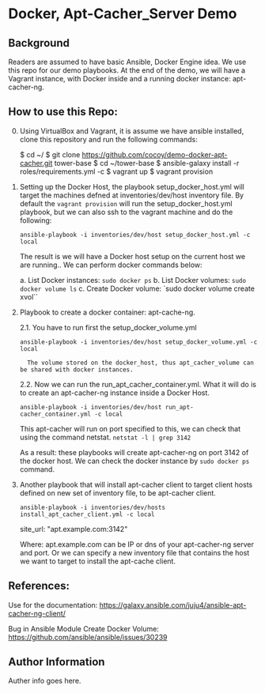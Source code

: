 # Docker, Apt-Cacher_Server Demo 

## Background

Readers are assumed to have basic Ansible, Docker Engine idea. We use this repo for our demo playbooks.
At the end of the demo, we will have a Vagrant instance, with Docker inside and a running docker instance: apt-cacher-ng.

## How to use this Repo: 

   0.  Using VirtualBox and  Vagrant, it is assume we have ansible installed, clone this repository and run the following commands:


        $ cd ~/
        $ git clone https://github.com/cocoy/demo-docker-apt-cacher.git  tower-base
        $ cd ~/tower-base
        $ ansible-galaxy  install -r roles/requirements.yml -c 
        $ vagrant up
        $ vagrant provision

        

   1.  Setting up the Docker Host,  the playbook setup_docker_host.yml will target the machines defned at inventories/dev/host inventory file.
       By default the `vagrant provision` will run the setup_docker_host.yml playbook, but we can also ssh to the vagrant machine and do the following: 
	 
       `ansible-playbook -i inventories/dev/host setup_docker_host.yml -c local`

       The result is we will have a Docker host setup on the current host we are running.. We can perform docker commands below:

       a. List Docker instances: `sudo docker ps` 
       b. List Docker volumes: `sudo docker volume ls` 
       c. Create Docker volume: `sudo docker volume create xvol`` 
   

   2. Playbook to create a docker container: apt-cache-ng. 
   
      2.1.  You have to run first the setup_docker_volume.yml 
	
 	    `ansible-playbook -i inventories/dev/host setup_docker_volume.yml -c local`

            The volume stored on the docker_host, thus apt_cacher_volume can be shared with docker instances. 

      2.2.  Now we  can run the run_apt_cacher_container.yml. 
            What it will do is to create an apt-cacher-ng instance inside a Docker Host. 

       `ansible-playbook -i inventories/dev/host run_apt-cacher_container.yml -c local`

       This apt-cacher will run on port specified to this, we can check that using the command netstat. 
       `netstat -l | grep 3142` 

      As a result: these playbooks will create  apt-cacher-ng on port 3142 of the docker host. 
      We can check the docker instance by `sudo docker ps`  command.
    
	  
   3. Another playbook that will install apt-cacher client to target client hosts defined on new set of inventory file, to be apt-cacher client.

       `ansible-playbook -i inventories/dev/hosts install_apt_cacher_client.yml -c local`

		site_url: "apt.example.com:3142"

      Where: apt.example.com can be IP or dns of your apt-cacher-ng server and port.
      Or we can specify a new inventory file that contains the host we want to target to install the apt-cache client.


## References:

Use for the documentation:
https://galaxy.ansible.com/juju4/ansible-apt-cacher-ng-client/

Bug in Ansible Module Create Docker Volume:
https://github.com/ansible/ansible/issues/30239

## Author Information

Auther info goes here.
